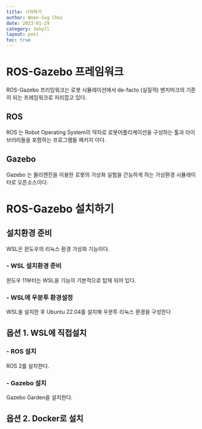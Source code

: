 ```yaml
---
title: 시작하기
author: Woen-Sug Choi
date: 2023-01-29
category: Jekyll
layout: post
toc: true
---
```


# **ROS-Gazebo 프레임워크**
ROS-Gazebo 프리임워크는 로봇 시뮬레이션에서 de-facto (실질적) 벤치마크의 기준이 되는 프레임워크로 자리잡고 있다.

## ROS
ROS 는 Robot Operating System의 약자로 로봇어플리케이션을 구성하는 툴과 라이브러리들을 포함하는 프로그램들 패키지 이다.

## Gazebo
Gazebo 는 물리엔진을 이용한 로봇의 가상화 실험을 간능하게 하는 
가상환경 시뮬레이터로 오픈소스이다.

# **ROS-Gazebo 설치하기**

## 설치환경 준비
WSL은 윈도우의 리눅스 환경 가상화 기능이다.

### - WSL 설치환경 준비
윈도우 11부터는 WSL을 기능이 기본적으로 탑재 되어 있다.

### - WSL에 우분투 환경설정
WSL을 설치한 후 Ubuntu 22.04를 설치해 우분투 리눅스 환경을 구성한다

## 옵션 1. WSL에 직접설치

### - ROS 설치
ROS 2를 설치한다.

### - Gazebo 설치
Gazebo Garden을 설치한다.

## 옵션 2. Docker로 설치





[1]: https://pages.github.com